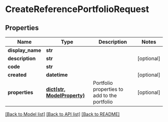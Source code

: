 # CreateReferencePortfolioRequest

## Properties
Name | Type | Description | Notes
------------ | ------------- | ------------- | -------------
**display_name** | **str** |  | 
**description** | **str** |  | [optional] 
**code** | **str** |  | 
**created** | **datetime** |  | [optional] 
**properties** | [**dict(str, ModelProperty)**](ModelProperty.md) | Portfolio properties to add to the portfolio | [optional] 

[[Back to Model list]](../README.md#documentation-for-models) [[Back to API list]](../README.md#documentation-for-api-endpoints) [[Back to README]](../README.md)


